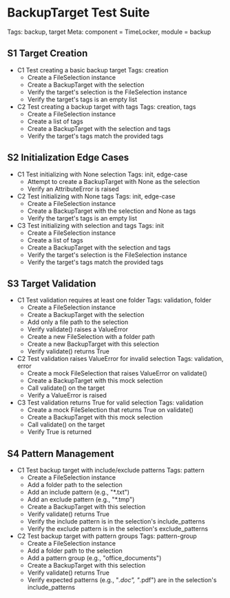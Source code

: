 # BackupTarget Test Suite
Tags: backup, target
Meta: component = TimeLocker, module = backup

## S1 Target Creation
* C1 Test creating a basic backup target
Tags: creation
    * Create a FileSelection instance
    * Create a BackupTarget with the selection
    * Verify the target's selection is the FileSelection instance
    * Verify the target's tags is an empty list
* C2 Test creating a backup target with tags
Tags: creation, tags
    * Create a FileSelection instance
    * Create a list of tags
    * Create a BackupTarget with the selection and tags
    * Verify the target's tags match the provided tags

## S2 Initialization Edge Cases
* C1 Test initializing with None selection
Tags: init, edge-case
    * Attempt to create a BackupTarget with None as the selection
    * Verify an AttributeError is raised
* C2 Test initializing with None tags
Tags: init, edge-case
    * Create a FileSelection instance
    * Create a BackupTarget with the selection and None as tags
    * Verify the target's tags is an empty list
* C3 Test initializing with selection and tags
Tags: init
    * Create a FileSelection instance
    * Create a list of tags
    * Create a BackupTarget with the selection and tags
    * Verify the target's selection is the FileSelection instance
    * Verify the target's tags match the provided tags

## S3 Target Validation
* C1 Test validation requires at least one folder
Tags: validation, folder
    * Create a FileSelection instance
    * Create a BackupTarget with the selection
    * Add only a file path to the selection
    * Verify validate() raises a ValueError
    * Create a new FileSelection with a folder path
    * Create a new BackupTarget with this selection
    * Verify validate() returns True
* C2 Test validation raises ValueError for invalid selection
Tags: validation, error
    * Create a mock FileSelection that raises ValueError on validate()
    * Create a BackupTarget with this mock selection
    * Call validate() on the target
    * Verify a ValueError is raised
* C3 Test validation returns True for valid selection
Tags: validation
    * Create a mock FileSelection that returns True on validate()
    * Create a BackupTarget with this mock selection
    * Call validate() on the target
    * Verify True is returned

## S4 Pattern Management
* C1 Test backup target with include/exclude patterns
Tags: pattern
    * Create a FileSelection instance
    * Add a folder path to the selection
    * Add an include pattern (e.g., "*.txt")
    * Add an exclude pattern (e.g., "*.tmp")
    * Create a BackupTarget with this selection
    * Verify validate() returns True
    * Verify the include pattern is in the selection's include_patterns
    * Verify the exclude pattern is in the selection's exclude_patterns
* C2 Test backup target with pattern groups
Tags: pattern-group
    * Create a FileSelection instance
    * Add a folder path to the selection
    * Add a pattern group (e.g., "office_documents")
    * Create a BackupTarget with this selection
    * Verify validate() returns True
    * Verify expected patterns (e.g., "*.doc", "*.pdf") are in the selection's include_patterns